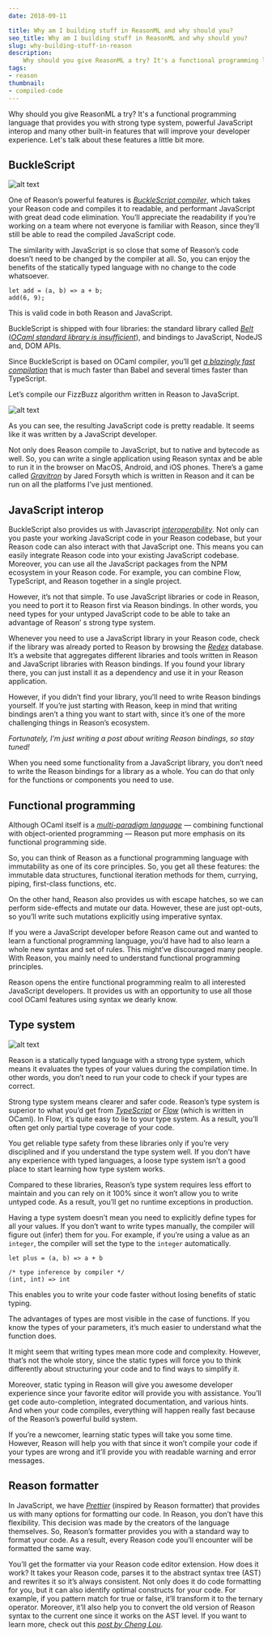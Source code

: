 ```yaml
---
date: 2018-09-11

title: Why am I building stuff in ReasonML and why should you?
seo_title: Why am I building stuff in ReasonML and why should you?
slug: why-building-stuff-in-reason
description:
    Why should you give ReasonML a try? It's a functional programming language that provides you with strong type system, powerful JavaScript interop and many other built-in features that will improve your developer experience.
tags:
- reason
thumbnail:
- compiled-code
---
```


Why should you give ReasonML a try? It's a functional programming language that provides you with strong type system, powerful JavaScript interop and many other built-in features that will improve your developer experience. Let's talk about these features a little bit more.

## BuckleScript

![alt text](./images/bucklescript.jpg "BuckleScript logo")

One of Reason’s powerful features is *[BuckleScript compiler](https://bucklescript.github.io/)*, which takes your Reason code and compiles it to readable, and performant JavaScript with great dead code elimination. You’ll appreciate the readability if you’re working on a team where not everyone is familiar with Reason, since they’ll still be able to read the compiled JavaScript code.

The similarity with JavaScript is so close that some of Reason’s code doesn’t need to be changed by the compiler at all. So, you can enjoy the benefits of the statically typed language with no change to the code whatsoever.

    let add = (a, b) => a + b;
    add(6, 9);

This is valid code in both Reason and JavaScript.

BuckleScript is shipped with four libraries: the standard library called *[Belt](https://bucklescript.github.io/bucklescript/api/Belt.html)* (*[OCaml standard library is insufficient](https://discuss.ocaml.org/t/what-is-the-preferable-solution-for-the-role-of-standard-library/1092)*), and bindings to JavaScript, NodeJS and, DOM APIs.

Since BuckleScript is based on OCaml compiler, you’ll get *[a blazingly fast compilation](https://bucklescript.github.io/docs/en/build-performance)* that is much faster than Babel and several times faster than TypeScript.

Let’s compile our FizzBuzz algorithm written in Reason to JavaScript.

![alt text](./images/compiled-code.jpg "Reason’s code compilation to JavaScript through BuckleScript")

As you can see, the resulting JavaScript code is pretty readable. It seems like it was written by a JavaScript developer.

Not only does Reason compile to JavaScript, but to native and bytecode as well. So, you can write a single application using Reason syntax and be able to run it in the browser on MacOS, Android, and iOS phones. There’s a game called *[Gravitron](https://github.com/jaredly/gravitron)* by Jared Forsyth which is written in Reason and it can be run on all the platforms I’ve just mentioned.

## JavaScript interop

BuckleScript also provides us with Javascript *[interoperability](https://en.wikipedia.org/wiki/Interoperability)*. Not only can you paste your working JavaScript code in your Reason codebase, but your Reason code can also interact with that JavaScript one. This means you can easily integrate Reason code into your existing JavaScript codebase. Moreover, you can use all the JavaScript packages from the NPM ecosystem in your Reason code. For example, you can combine Flow, TypeScript, and Reason together in a single project.

However, it’s not that simple. To use JavaScript libraries or code in Reason, you need to port it to Reason first via Reason bindings. In other words, you need types for your untyped JavaScript code to be able to take an advantage of Reason’ s strong type system.

Whenever you need to use a JavaScript library in your Reason code, check if the library was already ported to Reason by browsing the *[Redex](https://redex.github.io/)* database. It’s a website that aggregates different libraries and tools written in Reason and JavaScript libraries with Reason bindings. If you found your library there, you can just install it as a dependency and use it in your Reason application.

However, if you didn’t find your library, you’ll need to write Reason bindings yourself. If you’re just starting with Reason, keep in mind that writing bindings aren’t a thing you want to start with, since it’s one of the more challenging things in Reason’s ecosystem.

*Fortunately, I’m just writing a post about writing Reason bindings, so stay tuned!*

When you need some functionality from a JavaScript library, you don’t need to write the Reason bindings for a library as a whole. You can do that only for the functions or components you need to use.

## Functional programming

Although OCaml itself is a *[multi-paradigm language](https://en.wikipedia.org/wiki/OCaml)* — combining functional with object-oriented programming — Reason put more emphasis on its functional programming side.

So, you can think of Reason as a functional programming language with immutability as one of its core principles. So, you get all these features: the immutable data structures, functional iteration methods for them, currying, piping, first-class functions, etc.

On the other hand, Reason also provides us with escape hatches, so we can perform side-effects and mutate our data. However, these are just opt-outs, so you’ll write such mutations explicitly using imperative syntax.

If you were a JavaScript developer before Reason came out and wanted to learn a functional programming language, you’d have had to also learn a whole new syntax and set of rules. This might’ve discouraged many people. With Reason, you mainly need to understand functional programming principles.

Reason opens the entire functional programming realm to all interested JavaScript developers. It provides us with an opportunity to use all those cool OCaml features using syntax we dearly know.

## Type system

![alt text](./images/lipsticks.jpg "Picture of lipsticks")

Reason is a statically typed language with a strong type system, which means it evaluates the types of your values during the compilation time. In other words, you don’t need to run your code to check if your types are correct.

Strong type system means clearer and safer code. Reason’s type system is superior to what you’d get from *[TypeScript](https://www.typescriptlang.org/)* or *[Flow](https://flow.org/)* (which is written in OCaml). In Flow, it’s quite easy to lie to your type system. As a result, you’ll often get only partial type coverage of your code.

You get reliable type safety from these libraries only if you’re very disciplined and if you understand the type system well. If you don’t have any experience with typed languages, a loose type system isn’t a good place to start learning how type system works.

Compared to these libraries, Reason’s type system requires less effort to maintain and you can rely on it 100% since it won’t allow you to write untyped code. As a result, you’ll get no runtime exceptions in production.

Having a type system doesn’t mean you need to explicitly define types for all your values. If you don’t want to write types manually, the compiler will figure out (infer) them for you. For example, if you’re using a value as an `integer`, the compiler will set the type to the `integer` automatically.

    let plus = (a, b) => a + b

    /* type inference by compiler */
    (int, int) => int

This enables you to write your code faster without losing benefits of static typing.

The advantages of types are most visible in the case of functions. If you know the types of your parameters, it’s much easier to understand what the function does.

It might seem that writing types mean more code and complexity. However, that’s not the whole story, since the static types will force you to think differently about structuring your code and to find ways to simplify it.

Moreover, static typing in Reason will give you awesome developer experience since your favorite editor will provide you with assistance. You’ll get code auto-completion, integrated documentation, and various hints. And when your code compiles, everything will happen really fast because of the Reason’s powerful build system.

If you’re a newcomer, learning static types will take you some time. However, Reason will help you with that since it won’t compile your code if your types are wrong and it’ll provide you with readable warning and error messages.

## Reason formatter

In JavaScript, we have *[Prettier](https://prettier.io/)* (inspired by Reason formatter) that provides us with many options for formatting our code. In Reason, you don’t have this flexibility. This decision was made by the creators of the language themselves. So, Reason’s formatter provides you with a standard way to format your code. As a result, every Reason code you’ll encounter will be formatted the same way.

You’ll get the formatter via your Reason code editor extension. How does it work? It takes your Reason code, parses it to the abstract syntax tree (AST) and rewrites it so it’s always consistent. Not only does it do code formatting for you, but it can also identify optimal constructs for your code. For example, if you pattern match for true or false, it’ll transform it to the ternary operator. Moreover, it’ll also help you to convert the old version of Reason syntax to the current one since it works on the AST level. If you want to learn more, check out this *[post by Cheng Lou](https://medium.com/@chenglou/cool-things-reason-formatter-does-9e1f79e25a82)*.